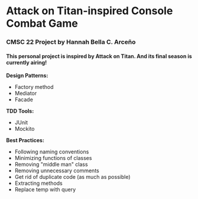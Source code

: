 # Attack on Titan-inspired Console Combat Game
### CMSC 22 Project by Hannah Bella C. Arceño
#### This personal project is inspired by Attack on Titan. And its final season is currently airing!


__Design Patterns:__
* Factory method
* Mediator
* Facade

__TDD Tools:__
* JUnit
* Mockito
	
__Best Practices:__
* Following naming conventions
* Minimizing functions of classes
* Removing "middle man" class
* Removing unnecessary comments
* Get rid of duplicate code (as much as possible)
* Extracting methods
* Replace temp with query
